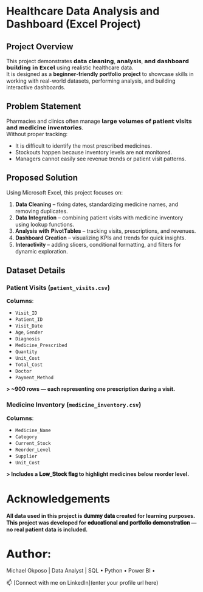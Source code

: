 # Healthcare Data Analysis and Dashboard (Excel Project)

## Project Overview
This project demonstrates 𝗱𝗮𝘁𝗮 𝗰𝗹𝗲𝗮𝗻𝗶𝗻𝗴, 𝗮𝗻𝗮𝗹𝘆𝘀𝗶𝘀, 𝗮𝗻𝗱 𝗱𝗮𝘀𝗵𝗯𝗼𝗮𝗿𝗱 𝗯𝘂𝗶𝗹𝗱𝗶𝗻𝗴 𝗶𝗻 𝗘𝘅𝗰𝗲𝗹 using realistic healthcare data.  
It is designed as a 𝐛𝐞𝐠𝐢𝐧𝐧𝐞𝐫-𝐟𝐫𝐢𝐞𝐧𝐝𝐥𝐲 𝐩𝐨𝐫𝐭𝐟𝐨𝐥𝐢𝐨 𝐩𝐫𝐨𝐣𝐞𝐜𝐭 to showcase skills in working with real-world datasets, performing analysis, and building interactive dashboards.



## Problem Statement
Pharmacies and clinics often manage 𝗹𝗮𝗿𝗴𝗲 𝘃𝗼𝗹𝘂𝗺𝗲𝘀 𝗼𝗳 𝗽𝗮𝘁𝗶𝗲𝗻𝘁 𝘃𝗶𝘀𝗶𝘁𝘀 𝗮𝗻𝗱 𝗺𝗲𝗱𝗶𝗰𝗶𝗻𝗲 𝗶𝗻𝘃𝗲𝗻𝘁𝗼𝗿𝗶𝗲𝘀.  
Without proper tracking:
- It is difficult to identify the most prescribed medicines.
- Stockouts happen because inventory levels are not monitored.
- Managers cannot easily see revenue trends or patient visit patterns.

## Proposed Solution
Using Microsoft Excel, this project focuses on:
1. 𝐃𝐚𝐭𝐚 𝐂𝐥𝐞𝐚𝐧𝐢𝐧𝐠 – fixing dates, standardizing medicine names, and removing duplicates.  
2. 𝐃𝐚𝐭𝐚 𝐈𝐧𝐭𝐞𝐠𝐫𝐚𝐭𝐢𝐨𝐧 – combining patient visits with medicine inventory using lookup functions.  
3. 𝐀𝐧𝐚𝐥𝐲𝐬𝐢𝐬 𝐰𝐢𝐭𝐡 𝐏𝐢𝐯𝐨𝐭𝐓𝐚𝐛𝐥𝐞𝐬 – tracking visits, prescriptions, and revenues.  
4. 𝐃𝐚𝐬𝐡𝐛𝐨𝐚𝐫𝐝 𝐂𝐫𝐞𝐚𝐭𝐢𝐨𝐧 – visualizing KPIs and trends for quick insights.  
5. 𝐈𝐧𝐭𝐞𝐫𝐚𝐜𝐭𝐢𝐯𝐢𝐭𝐲 – adding slicers, conditional formatting, and filters for dynamic exploration.  


## Dataset Details

### Patient Visits (`patient_visits.csv`)
𝗖𝗼𝗹𝘂𝗺𝗻𝘀:  
- `Visit_ID`
- `Patient_ID`
- `Visit_Date`
- `Age`, `Gender`
- `Diagnosis`
- `Medicine_Prescribed`
- `Quantity`
- `Unit_Cost`
- `Total_Cost`
- `Doctor`
- `Payment_Method`  

**> ~900 rows — each representing one prescription during a visit.**

### Medicine Inventory (`medicine_inventory.csv`)
𝗖𝗼𝗹𝘂𝗺𝗻𝘀:  
- `Medicine_Name`
- `Category`
- `Current_Stock`
- `Reorder_Level`
- `Supplier`
- `Unit_Cost`  

**> Includes a 𝐋𝐨𝐰_𝐒𝐭𝐨𝐜𝐤 𝐟𝐥𝐚𝐠 to highlight medicines below reorder level.**

# Acknowledgements
**All data used in this project is 𝐝𝐮𝐦𝐦𝐲 𝐝𝐚𝐭𝐚 created for learning purposes.  
This project was developed for 𝐞𝐝𝐮𝐜𝐚𝐭𝐢𝐨𝐧𝐚𝐥 𝐚𝐧𝐝 𝐩𝐨𝐫𝐭𝐟𝐨𝐥𝐢𝐨 𝐝𝐞𝐦𝐨𝐧𝐬𝐭𝐫𝐚𝐭𝐢𝐨𝐧 — no real patient data is included.**

# 𝗔𝘂𝘁𝗵𝗼𝗿:
 Michael Okposo | Data Analyst | SQL • Python • Power BI •

 📫 [Connect with me on LinkedIn](enter your profile url here)
 

